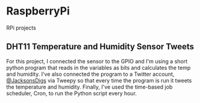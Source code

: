 # RaspberryPi
RPi projects

## DHT11 Temperature and Humidity Sensor Tweets
For this project, I connected the sensor to the GPIO and I'm using a short python program that reads in the variables as bits and calculates the temp and humidity. I've also connected the program to a Twitter account, [@JacksonsDigs](https://twitter.com/JacksonsDigs?lang=en) via Tweepy so that every time the program is run it tweets the temperature and humidity. Finally, I've used the time-based job scheduler, Cron, to run the Python script every hour. 
